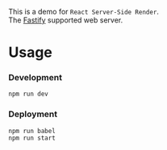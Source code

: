 This is a demo for `React Server-Side Render`.<br>
The [Fastify](https://www.fastify.io/) supported web server.<br>
# Usage
### Development
```
npm run dev
```
### Deployment
```
npm run babel
npm run start
```